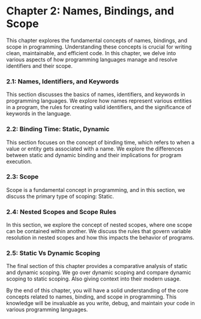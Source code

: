 # Chapter 2: Names, Bindings, and Scope

This chapter explores the fundamental concepts of names, bindings, and scope in programming. Understanding these concepts is crucial for writing clean, maintainable, and efficient code. In this chapter, we delve into various aspects of how programming languages manage and resolve identifiers and their scope.

### 2.1: Names, Identifiers, and Keywords

This section discusses the basics of names, identifiers, and keywords in programming languages. We explore how names represent various entities in a program, the rules for creating valid identifiers, and the significance of keywords in the language.

### 2.2: Binding Time: Static, Dynamic

This section focuses on the concept of binding time, which refers to when a value or entity gets associated with a name. We explore the differences between static and dynamic binding and their implications for program execution.

### 2.3: Scope

Scope is a fundamental concept in programming, and in this section, we discuss the primary type of scoping: Static. 

### 2.4: Nested Scopes and Scope Rules

In this section, we explore the concept of nested scopes, where one scope can be contained within another. We discuss the rules that govern variable resolution in nested scopes and how this impacts the behavior of programs.

### 2.5: Static Vs Dynamic Scoping

The final section of this chapter provides a comparative analysis of static and dynamic scoping. We go over dynamic scoping and compare dynamic scoping to static scoping. Also giving context into their modern usage. 

By the end of this chapter, you will have a solid understanding of the core concepts related to names, binding, and scope in programming. This knowledge will be invaluable as you write, debug, and maintain your code in various programming languages.
